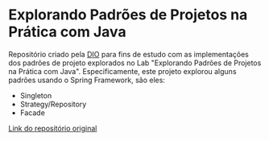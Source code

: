 # Explorando Padrões de Projetos na Prática com Java

Repositório criado pela [DIO](https://www.dio.me/) para fins de estudo com as implementações dos padrões de projeto explorados no Lab "Explorando Padrões de Projetos na Prática com Java". Especificamente, este projeto explorou alguns padrões usando o Spring Framework, são eles:
- Singleton
- Strategy/Repository
- Facade

[Link do repositório original](https://github.com/digitalinnovationone/lab-padroes-projeto-spring)